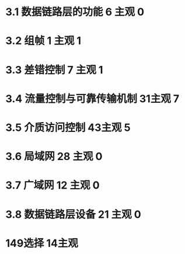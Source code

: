 # 3.1 数据链路层的功能 6 主观 0
# 3.2 组帧 1 主观 1 
# 3.3 差错控制 7 主观  1

# 3.4 流量控制与可靠传输机制  31主观 7
 
# 3.5  介质访问控制  43主观  5
# 3.6 局域网 28 主观 0
# 3.7 广域网 12 主观  0
# 3.8 数据链路层设备  21 主观  0
 

# 149选择 14主观 